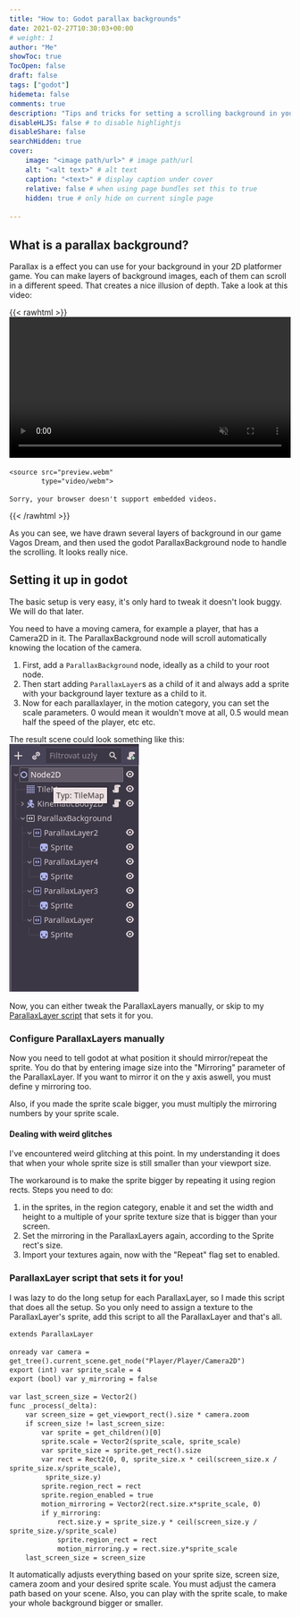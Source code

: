 ```yaml
---
title: "How to: Godot parallax backgrounds"
date: 2021-02-27T10:30:03+00:00
# weight: 1
author: "Me"
showToc: true
TocOpen: false
draft: false
tags: ["godot"]
hidemeta: false
comments: true
description: "Tips and tricks for setting a scrolling background in your game"
disableHLJS: false # to disable highlightjs
disableShare: false
searchHidden: true
cover:
    image: "<image path/url>" # image path/url
    alt: "<alt text>" # alt text
    caption: "<text>" # display caption under cover
    relative: false # when using page bundles set this to true
    hidden: true # only hide on current single page

---
```


## What is a parallax background?

Parallax is a effect you can use for your background
in your 2D platformer game. You can make layers of background images,
each of them can scroll in a different speed. That creates a nice
illusion of depth. Take a look at this video:

{{< rawhtml >}}
<video loop autoplay="autoplay" muted width="100%">

    <source src="preview.webm"
            type="video/webm">

    Sorry, your browser doesn't support embedded videos.
</video>
{{< /rawhtml >}}

As you can see, we have drawn several layers of background in our game Vagos Dream,
and then used the godot ParallaxBackground node to handle the scrolling.
It looks really nice.

## Setting it up in godot

The basic setup is very easy, it's only hard to tweak it doesn't
look buggy. We will do that later.

You need to have a moving camera, for example a player, that has a Camera2D in it.
The ParallaxBackground node will scroll automatically knowing the location
of the camera.

1. First, add a `ParallaxBackground` node, ideally as a child to your root node.
2. Then start adding `ParallaxLayer`s as a child of it and always
add a sprite with your background layer texture as a child to it.
3. Now for each parallaxlayer, in the motion category, you can set the scale
parameters. 0 would mean it wouldn't move at all, 0.5 would mean half the speed of the player, etc etc.

The result scene could look something like this:
![Example scene structure](scene-structure.png)

Now, you can either tweak the ParallaxLayers manually, or skip to my [ParallaxLayer script](#parallaxlayer-script-that-sets-it-for-you) that sets it for you.

### Configure ParallaxLayers manually

Now you need to tell godot at what position it should mirror/repeat the sprite. You do
that by entering image size into the "Mirroring" parameter of the
ParallaxLayer. If you want to mirror it on the y axis aswell, you must define y
mirroring too.

Also, if you made the sprite scale bigger, you must multiply
the mirroring numbers by your sprite scale.

#### Dealing with weird glitches

I've encountered weird glitching at this point. In my understanding it does that
when your whole sprite size is still smaller than your viewport size.

The workaround is to make the sprite bigger by repeating it using region rects.
Steps you need to do:
1. in the sprites, in the region category, enable it and set the width and height
to a multiple of your sprite texture size that is bigger than your screen.
2. Set the mirroring in the ParallaxLayers again, according to the Sprite rect's size.
3. Import your textures again, now with the "Repeat" flag set to enabled.

### ParallaxLayer script that sets it for you!
I was lazy to do the long setup for each ParallaxLayer, so I made this script that
does all the setup. So you only need to assign a texture to the
ParallaxLayer's sprite, add this script to all the ParallaxLayer and that's all.

```gdscript
extends ParallaxLayer

onready var camera = get_tree().current_scene.get_node("Player/Player/Camera2D")
export (int) var sprite_scale = 4
export (bool) var y_mirroring = false

var last_screen_size = Vector2()
func _process(_delta):
	var screen_size = get_viewport_rect().size * camera.zoom
	if screen_size != last_screen_size:
		var sprite = get_children()[0]
		sprite.scale = Vector2(sprite_scale, sprite_scale)
		var sprite_size = sprite.get_rect().size
		var rect = Rect2(0, 0, sprite_size.x * ceil(screen_size.x / sprite_size.x/sprite_scale),
		 sprite_size.y)
		sprite.region_rect = rect
		sprite.region_enabled = true
		motion_mirroring = Vector2(rect.size.x*sprite_scale, 0)
		if y_mirroring:
			rect.size.y = sprite_size.y * ceil(screen_size.y / sprite_size.y/sprite_scale)
			sprite.region_rect = rect
			motion_mirroring.y = rect.size.y*sprite_scale
	last_screen_size = screen_size
```

It automatically adjusts everything based on your sprite size, screen size,
camera zoom
and your desired sprite scale.
You must adjust the camera path based on your scene.
Also, you can play with the sprite scale, to make your whole
background bigger or smaller.
